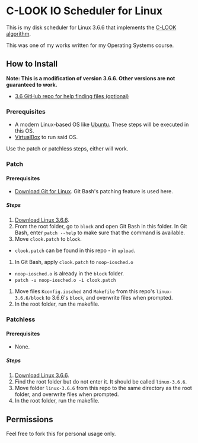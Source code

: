 # C-LOOK IO Scheduler for Linux
This is my disk scheduler for Linux 3.6.6 that implements the [C-LOOK algorithm](https://www.geeksforgeeks.org/c-look-disk-scheduling-algorithm/). 

This was one of my works written for my Operating Systems course.

## How to Install
**Note: This is a modification of version 3.6.6. Other versions are not guaranteed to work.**
* [3.6 GitHub repo for help finding files (optional)](https://github.com/torvalds/linux/tree/v3.6)

### Prerequisites
* A modern Linux-based OS like [Ubuntu](https://ubuntu.com/). These steps will be executed in this OS.
* [VirtualBox](https://www.virtualbox.org/) to run said OS. 

Use the patch or patchless steps, either will work.

### Patch

#### Prerequisites
* [Download Git for Linux](https://git-scm.com/). Git Bash's patching feature is used here.

##### Steps
1. [Download Linux 3.6.6](https://launchpad.net/linux/3.6/3.6.6).
1. From the root folder, go to `block` and open Git Bash in this folder. In Git Bash, enter `patch --help` to make sure that the command is available.
1. Move `clook.patch` to `block`.
  * `clook.patch` can be found in this repo - in `upload`.
1. In Git Bash, apply `clook.patch` to `noop-iosched.o`
  * `noop-iosched.o` is already in the `block` folder.
  * `patch -u noop-iosched.o -i clook.patch`
1. Move files `Kconfig.iosched` and `Makefile` from this repo's `linux-3.6.6/block` to 3.6.6's `block`, and overwrite files when prompted.
1. In the root folder, run the makefile.

### Patchless

#### Prerequisites
* None.

##### Steps
1. [Download Linux 3.6.6](https://launchpad.net/linux/3.6/3.6.6).
1. Find the root folder but do not enter it. It should be called `linux-3.6.6`.
1. Move folder `linux-3.6.6` from this repo to the same directory as the root folder, and overwrite files when prompted.
1. In the root folder, run the makefile.

## Permissions

Feel free to fork this for personal usage only.

